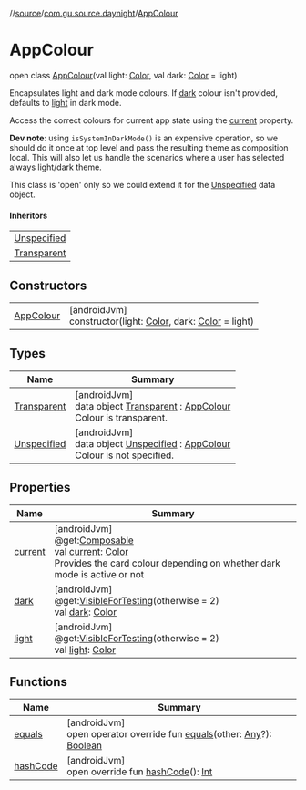 //[source](../../../index.md)/[com.gu.source.daynight](../index.md)/[AppColour](index.md)

# AppColour

open class [AppColour](index.md)(val light: [Color](https://developer.android.com/reference/kotlin/androidx/compose/ui/graphics/Color.html), val dark: [Color](https://developer.android.com/reference/kotlin/androidx/compose/ui/graphics/Color.html) = light)

Encapsulates light and dark mode colours. If [dark](dark.md) colour isn't provided, defaults to [light](light.md) in dark mode.

Access the correct colours for current app state using the [current](current.md) property.

**Dev note**: using `isSystemInDarkMode()` is an expensive operation, so we should do it once at top level and pass the resulting theme as composition local. This will also let us handle the scenarios where a user has selected always light/dark theme.

This class is 'open' only so we could extend it for the [Unspecified](-unspecified/index.md) data object.

#### Inheritors

| |
|---|
| [Unspecified](-unspecified/index.md) |
| [Transparent](-transparent/index.md) |

## Constructors

| | |
|---|---|
| [AppColour](-app-colour.md) | [androidJvm]<br>constructor(light: [Color](https://developer.android.com/reference/kotlin/androidx/compose/ui/graphics/Color.html), dark: [Color](https://developer.android.com/reference/kotlin/androidx/compose/ui/graphics/Color.html) = light) |

## Types

| Name | Summary |
|---|---|
| [Transparent](-transparent/index.md) | [androidJvm]<br>data object [Transparent](-transparent/index.md) : [AppColour](index.md)<br>Colour is transparent. |
| [Unspecified](-unspecified/index.md) | [androidJvm]<br>data object [Unspecified](-unspecified/index.md) : [AppColour](index.md)<br>Colour is not specified. |

## Properties

| Name | Summary |
|---|---|
| [current](current.md) | [androidJvm]<br>@get:[Composable](https://developer.android.com/reference/kotlin/androidx/compose/runtime/Composable.html)<br>val [current](current.md): [Color](https://developer.android.com/reference/kotlin/androidx/compose/ui/graphics/Color.html)<br>Provides the card colour depending on whether dark mode is active or not |
| [dark](dark.md) | [androidJvm]<br>@get:[VisibleForTesting](https://developer.android.com/reference/kotlin/androidx/annotation/VisibleForTesting.html)(otherwise = 2)<br>val [dark](dark.md): [Color](https://developer.android.com/reference/kotlin/androidx/compose/ui/graphics/Color.html) |
| [light](light.md) | [androidJvm]<br>@get:[VisibleForTesting](https://developer.android.com/reference/kotlin/androidx/annotation/VisibleForTesting.html)(otherwise = 2)<br>val [light](light.md): [Color](https://developer.android.com/reference/kotlin/androidx/compose/ui/graphics/Color.html) |

## Functions

| Name | Summary |
|---|---|
| [equals](equals.md) | [androidJvm]<br>open operator override fun [equals](equals.md)(other: [Any](https://kotlinlang.org/api/latest/jvm/stdlib/kotlin/-any/index.html)?): [Boolean](https://kotlinlang.org/api/latest/jvm/stdlib/kotlin/-boolean/index.html) |
| [hashCode](hash-code.md) | [androidJvm]<br>open override fun [hashCode](hash-code.md)(): [Int](https://kotlinlang.org/api/latest/jvm/stdlib/kotlin/-int/index.html) |
